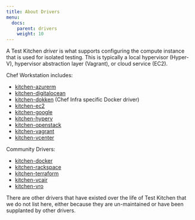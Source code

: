 ```yaml
---
title: About Drivers
menu:
  docs:
    parent: drivers
    weight: 10
---
```


A Test Kitchen *driver* is what supports configuring the compute instance that is used for isolated testing. This is typically a local hypervisor (Hyper-V), hypervisor abstraction layer (Vagrant), or cloud service (EC2).

Chef Workstation includes:

* [kitchen-azurerm](https://github.com/test-kitchen/kitchen-azurerm)
* [kitchen-digitalocean](https://github.com/test-kitchen/kitchen-digitalocean)
* [kitchen-dokken](https://github.com/test-kitchen/kitchen-dokken) (Chef Infra specific Docker driver)
* [kitchen-ec2](https://github.com/test-kitchen/kitchen-ec2)
* [kitchen-google](https://github.com/test-kitchen/kitchen-google)
* [kitchen-hyperv](https://github.com/test-kitchen/kitchen-hyperv)
* [kitchen-openstack](https://github.com/test-kitchen/kitchen-openstack)
* [kitchen-vagrant](https://github.com/test-kitchen/kitchen-vagrant)
* [kitchen-vcenter](https://github.com/chef/kitchen-vcenter)

Community Drivers:

* [kitchen-docker](https://github.com/test-kitchen/kitchen-docker)
* [kitchen-rackspace](https://github.com/test-kitchen/kitchen-rackspace)
* [kitchen-terraform](https://github.com/newcontext-oss/kitchen-terraform)
* [kitchen-vcair](https://github.com/test-kitchen/kitchen-vcair)
* [kitchen-vro](https://github.com/test-kitchen/kitchen-vro)

There are other drivers that have existed over the life of Test Kitchen that we do not list here, either because they are un-maintained or have been supplanted by other drivers.
